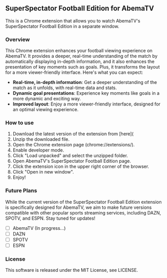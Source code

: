 ## SuperSpectator Football Edition for AbemaTV

This is a Chrome extension that allows you to watch AbemaTV's SuperSpectator Football Edition in a separate window.

### Overview

This Chrome extension enhances your football viewing experience on AbemaTV. It provides a deeper, real-time understanding of the match by automatically displaying in-depth information, and it also enhances the presentation of key moments such as goals. Plus, it transforms the layout for a more viewer-friendly interface. Here's what you can expect:

- **Real-time, in-depth information**: Get a deeper understanding of the match as it unfolds, with real-time data and stats.
- **Dynamic goal presentations**: Experience key moments like goals in a more dynamic and exciting way.
- **Improved layout**: Enjoy a more viewer-friendly interface, designed for an optimal viewing experience.

### How to use

1. Download the latest version of the extension from [here](
2. Unzip the downloaded file.
3. Open the Chrome extension page (chrome://extensions/).
4. Enable developer mode.
5. Click "Load unpacked" and select the unzipped folder.
6. Open AbemaTV's SuperSpectator Football Edition page.
7. Click the extension icon in the upper right corner of the browser.
8. Click "Open in new window".
9. Enjoy!

### Future Plans

While the current version of the SuperSpectator Football Edition extension is specifically designed for AbemaTV, we aim to make future versions compatible with other popular sports streaming services, including DAZN, SPOTV, and ESPN. Stay tuned for updates!

- [ ] AbemaTV (In progress...)
- [ ] DAZN
- [ ] SPOTV
- [ ] ESPN

### License

This software is released under the MIT License, see LICENSE.
